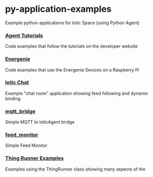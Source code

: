 # py-application-examples
Example python applications for Iotic Space (using Python Agent)

### [Agent Tutorials](agent_tutorial_code/getting_started/)
Code examples that follow the tutorials on the developer website

### [Energenie](energenie/)
Code examples that use the Energenie Devices on a Raspberry Pi

### [Iotic Chat](iotic_chat/)
Example "chat room" application showing feed following and dynamic binding

### [mqtt_bridge](mqtt_bridge/)
Simple MQTT to IoticAgent bridge

### [feed_monitor](feed_monitor/)
Simple Feed Monitor

### [Thing Runner Examples](thing_runner/)
Examples using the ThingRunner class showing many aspects of the
